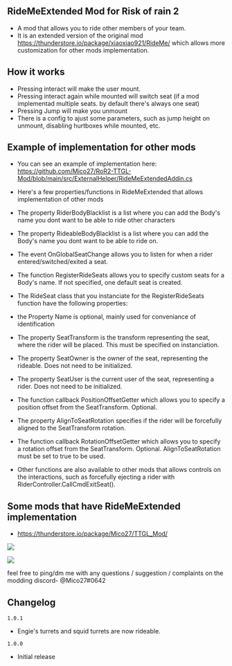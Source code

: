 ## RideMeExtended Mod for Risk of rain 2
- A mod that allows you to ride other members of your team.
- It is an extended version of the original mod https://thunderstore.io/package/xiaoxiao921/RideMe/ which allows more customization for other mods implementation.

## How it works
- Pressing interact will make the user mount.
- Pressing interact again while mounted will switch seat (if a mod implementad multiple seats. by default there's always one seat)
- Pressing Jump will make you unmount
- There is a config to ajust some parameters, such as jump height on unmount, disabling hurtboxes while mounted, etc.

## Example of implementation for other mods
- You can see an example of implementation here: https://github.com/Mico27/RoR2-TTGL-Mod/blob/main/src/ExternalHelper/RideMeExtendedAddin.cs
- Here's a few properties/functions in RideMeExtended that allows implementation of other mods
- The property RiderBodyBlacklist is a list where you can add the Body's name you dont want to be able to ride other characters
- The property RideableBodyBlacklist is a list where you can add the Body's name you dont want to be able to ride on.
- The event OnGlobalSeatChange allows you to listen for when a rider entered/switched/exited a seat.
- The function RegisterRideSeats allows you to specify custom seats for a Body's name. If not specified, one default seat is created.
 - The RideSeat class that you instanciate for the RegisterRideSeats function have the following properties:
 - the Property Name is optional, mainly used for conveniance of identification
 - The property SeatTransform is the transform representing the seat, where the rider will be placed. This must be specified on instanciation.
 - The property SeatOwner is the owner of the seat, representing the rideable. Does not need to be initialized.
 - The property SeatUser is the current user of the seat, representing a rider. Does not need to be initialized.
 - The function callback PositionOffsetGetter which allows you to specify a position offset from the SeatTransform. Optional.
 - The property AlignToSeatRotation specifies if the rider will be forcefully aligned to the SeatTransform rotation.
 - The function callback RotationOffsetGetter which allows you to specify a rotation offset from the SeatTransform. Optional. AlignToSeatRotation must be set to true to be used.

- Other functions are also available to other mods that allows controls on the interactions, such as forcefully ejecting a rider with RiderController.CallCmdExitSeat().

## Some mods that have RideMeExtended implementation

- https://thunderstore.io/package/Mico27/TTGL_Mod/

[![](https://cdn.discordapp.com/attachments/194257452374425600/860789798372376576/unknown.png)]()

[![](https://cdn.discordapp.com/attachments/194257452374425600/860791583778668584/unknown.png)]()

feel free to ping/dm me with any questions / suggestion / complaints on the modding discord- @Mico27#0642

## Changelog

`1.0.1`
- Engie's turrets and squid turrets are now rideable.

`1.0.0`
- Initial release
